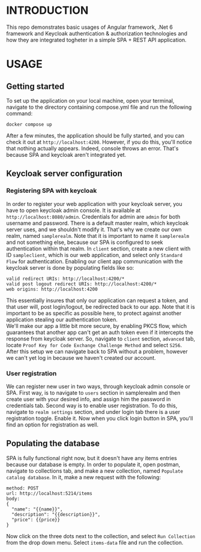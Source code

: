# INTRODUCTION
This repo demonstrates basic usages of Angular framework, .Net 6 framework and Keycloak authentication & authorization technologies and how they are integrated
togheter in a simple SPA + REST API application.

# USAGE
## Getting started
To set up the application on your local machine, open your terminal, navigate to the directory containing compose.yml file and run the following command:
```
docker compose up
```
After a few minutes, the application should be fully started, and you can check it out at `http://localhost:4200`. However, if you do this, you'll notice that
nothing actually appears. Indeed, console throws an error. That's because SPA and keycloak aren't integrated yet.

## Keycloak server configuration
### Registering SPA with keycloak
In order to register your web application with your keycloak server, you have to open keycloak admin console. It is available at `http://localhost:8080/admin`.
Credentials for admin are `admin` for both username and password.
There is a default master realm, which keycloak server uses, and we shouldn't modify it. That's why we create our own realm, named `samplerealm`. Note that
it is important to name it `samplerealm` and not something else, because our SPA is configured to seek authentication within that realm.
In `client` section, create a new client with ID `sampleclient`, which is our web application, and select only `Standard Flow` for authentication.
Enabling our client app communication with the keycloak server is done by populating fields like so:
```
valid redirect URIs: http://localhost:4200/*
valid post logout redirect URIs: http://localhost:4200/*
web origins: http://localhost:4200
```
This essentially insures that only our application can request a token, and that user will, post login/logout, be redirected back to our app. Note that it is important
to be as specific as possible here, to protect against another application stealing our authentication token.  
We'll make our app a little bit more secure, by enabling PKCS flow, which guarantees that another app can't get an auth token even if it intercepts the response from
keycloak server. So, navigate to `client` section, `advanced` tab, locate `Proof Key for Code Exchange Challenge Method` and select `S256`.  
After this setup we can navigate back to SPA without a problem, however we can't yet log in because we haven't created our account.

### User registration
We can register new user in two ways, through keycloak admin console or SPA.
First way, is to navigate to `users` section in samplerealm and then create user with your desired info,
and assign him the password in credentials tab.
Second way is to enable user registration. To do this, navigate to `realm settings` section, and under login tab there is
a user registration toggle. Enable it. Now when you click login button in SPA, you'll find an option for registration as well.

## Populating the database
SPA is fully functional right now, but it doesn't have any items entries because our database is empty. In order to populate it,
open postman, navigate to collections tab, and make a new collection, named `Populate catalog database`. In it, make a new request
with the following: 
```
method: POST
url: http://localhost:5214/items
body:
{
  "name": "{{name}}",
  "description": "{{description}}",
  "price": {{price}}
}
```
Now click on the three dots next to the collection, and select `Run Collection` from the drop down menu. Select `items-data` file
and run the collection.
